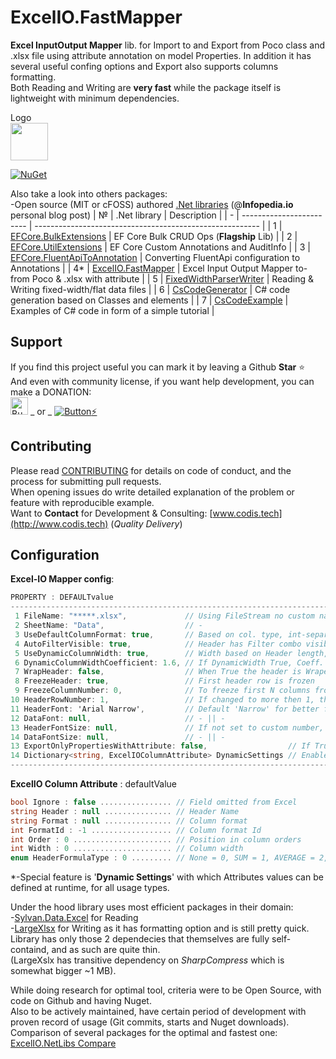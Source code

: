 # ExcelIO.FastMapper
**Excel InputOutput Mapper** lib. for Import to and Export from Poco class and .xlsx file using attribute annotation on model Properties.
In addition it has several useful confing options and Export also supports columns formatting.  
Both Reading and Writing are **very fast** while the package itself is lightweight with minimum dependencies.

Logo  
<img src="ExcelIO.png" height=60>

[![NuGet](https://img.shields.io/npm/l/express.svg)](https://github.com/borisdj/ExcelIO.FastMapper/blob/master/LICENSE)  

Also take a look into others packages:</br>
-Open source (MIT or cFOSS) authored [.Net libraries](https://infopedia.io/dot-net-libraries/) (@**Infopedia.io** personal blog post)
| №  | .Net library             | Description                                              |
| -  | ------------------------ | -------------------------------------------------------- |
| 1  | [EFCore.BulkExtensions](https://github.com/borisdj/EFCore.BulkExtensions) | EF Core Bulk CRUD Ops (**Flagship** Lib) |
| 2  | [EFCore.UtilExtensions](https://github.com/borisdj/EFCore.UtilExtensions) | EF Core Custom Annotations and AuditInfo |
| 3  | [EFCore.FluentApiToAnnotation](https://github.com/borisdj/EFCore.FluentApiToAnnotation) | Converting FluentApi configuration to Annotations |
| 4* | [ExcelIO.FastMapper](https://github.com/borisdj/ExcelIO.FastMapper) | Excel Input Output Mapper to-from Poco & .xlsx with attribute |
| 5  | [FixedWidthParserWriter](https://github.com/borisdj/FixedWidthParserWriter) | Reading & Writing fixed-width/flat data files |
| 6  | [CsCodeGenerator](https://github.com/borisdj/CsCodeGenerator) | C# code generation based on Classes and elements |
| 7  | [CsCodeExample](https://github.com/borisdj/CsCodeExample) | Examples of C# code in form of a simple tutorial |

## Support
If you find this project useful you can mark it by leaving a Github **Star** :star:  
And even with community license, if you want help development, you can make a DONATION:  
[<img src="https://www.buymeacoffee.com/assets/img/custom_images/yellow_img.png" alt="Buy Me A Coffee" height=28>](https://www.buymeacoffee.com/boris.dj) _ or _ 
[![Button](https://img.shields.io/badge/donate-Bitcoin-orange.svg?logo=bitcoin):zap:](https://borisdj.net/donation/donate-btc.html)

## Contributing
Please read [CONTRIBUTING](CONTRIBUTING.md) for details on code of conduct, and the process for submitting pull requests.  
When opening issues do write detailed explanation of the problem or feature with reproducible example.  
Want to **Contact** for Development & Consulting: [www.codis.tech](http://www.codis.tech) (*Quality Delivery*) 

## Configuration
**Excel-IO Mapper config**:  
```C#
PROPERTY : DEFAULTvalue
----------------------------------------------------------------------------------------------------------------
 1 FileName: "*****.xlsx",             // Using FileStream no custom name, default: 'ClassName.xlsx'
 2 SheetName: "Data",                  // -
 3 UseDefaultColumnFormat: true,       // Based on col. type, int-separator, decimal-2 digits
 4 AutoFilterVisible: true,            // Header has Filter combo visible
 5 UseDynamicColumnWidth: true,        // Width based on Header length, min-max [5-15] * by DynamicCoeff.
 6 DynamicColumnWidthCoefficient: 1.6, // If DynamicWidth True, Coeff. multiples ColumnName length to calc. Width
 7 WrapHeader: false,                  // When True the header is Wraped
 8 FreezeHeader: true,                 // First header row is frozen
 9 FreezeColumnNumber: 0,              // To freeze first N columns from left side
10 HeaderRowNumber: 1,                 // If changed to more then 1, there will be that much empty rows above
11 HeaderFont: 'Arial Narrow',         // Default 'Narrow' for better fit of long column names
12 DataFont: null,                     // - || -
13 HeaderFontSize: null,               // If not set to custom number, default value from base library is '11'
14 DataFontSize: null,                 // - || -
13 ExportOnlyPropertiesWithAttribute: false,                  // If True all with no explicit attribute are ignored
14 Dictionary<string, ExcelIOColumnAttribute> DynamicSettings // Enables Attributes config to be defined at runtime
-----------------------------------------------------------------------------------------------------------------
```

**ExcelIO Column Attribute** : defaultValue
```C#
bool Ignore : false ................ // Field omitted from Excel
string Header : null ............... // Header Name
string Format : null ............... // Column format
int FormatId : -1 .................. // Column format Id
int Order : 0 ...................... // Position in column orders
int Width : 0 ...................... // Column width
enum HeaderFormulaType : 0 ......... // None = 0, SUM = 1, AVERAGE = 2, MIN = 3, MAX = 4
```
*-Special feature is '**Dynamic Settings**' with which Attributes values can be defined at runtime, for all usage types.  

Under the hood library uses most efficient packages in their domain:  
-[Sylvan.Data.Excel](https://github.com/MarkPflug/Sylvan.Data.Excel) for Reading  
-[LargeXlsx](https://github.com/salvois/LargeXlsx) for Writing as it has formatting option and is still pretty quick.  
Library has only those 2 dependecies that themselves are fully self-containd, and as such are quite thin.  
(LargeXslx has transitive dependency on *SharpCompress* which is somewhat bigger ~1 MB).  

While doing research for optimal tool, criteria were to be Open Source, with code on Github and having Nuget.  
Also to be actively maintained, have certain period of development with proven record of usage (Git commits, starts and Nuget downloads).  
Comparison of several packages for the optimal and fastest one:  
[ExcelIO.NetLibs Compare](https://docs.google.com/spreadsheets/d/1rF4QEoDmTLB4cbbVL575276vhnfhyfX-KxGk-rcJAiA/edit?gid=0#gid=0)
